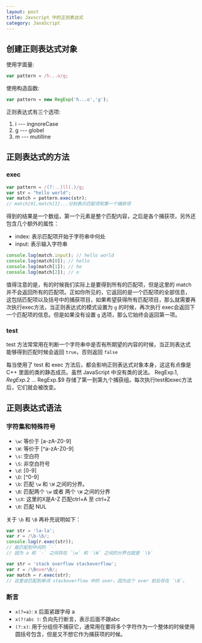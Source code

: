 ```yaml
---
layout: post
title: Javscript 中的正则表达式
category: JavaScript
---
```




## 创建正则表达式对象

使用字面量:

```javascript
var pattern = /h...o/g;
```

使用构造函数:

```javascript
var pattern = new RegExp('h...o','g');
```

正则表达式有三个选项:

1. i  --- ingnoreCase
2. g --- globel
3. m --- mutilline


## 正则表达式的方法

### exec

```javascript
var pattern = /(?:..)ll(.)/g;
var str = "hello world";
var match = pattern.exec(str);
// match[0],match[1]...分别表示匹配项和第一个捕获项
```

得到的结果是一个数组，第一个元素是整个匹配内容，之后是各个捕获项，另外还包含几个额外的属性：

- index: 表示匹配项开始于字符串中何处
- input: 表示输入字符串

```javascript
console.log(match.input); // hello world
console.log(match[0]); // hello
console.log(match[1]); // he
console.log(match[2]); // o
```

值得注意的是，有的时候我们实际上是要得到所有的匹配项，但是这里的 match 并不会返回所有的匹配项。正如你所见的，它返回的是一个匹配项的全部信息，
这包括匹配项以及括号中的捕获项目，如果希望获得所有匹配项目，那么就需要再次执行exec方法，当正则表达式的模式设置为 `g` 的时候，再次执行
exec会返回下一个匹配项的信息。但是如果没有设置 `g` 选项，那么它始终会返回第一项。

### test

test 方法常常用在判断一个字符串中是否有所期望的内容的时候，当正则表达式能够得到匹配时候会返回 `true`，否则返回 `false`

每当使用了 test 和 exec 方法后，都会影响正则表达式对象本身，这这有点像是 C++ 里面的类的静态成员。虽然 JavaScript 中没有类的说法。
RegExp.$1 , RegExp.$2 ... RegExp.$9 存储了第一到第九个捕获组。每次执行test和exec方法后，它们就会被改变。

## 正则表达式语法

### 字符集和特殊符号

+ `\w`: 等价于 [a-zA-Z0-9]
+ `\W`: 等价于 [^a-zA-Z0-9]
+ `\s`: 空白符
+ `\S`: 非空白符号
+ `\d`: [0-9]
+ `\D`: [^0-9]
+ `\b`: 匹配 `\w` 和 `\W` 之间的分界。
+ `\B`: 匹配两个 `\w` 或者 两个 `\W` 之间的分界
+ `\cX`: 这里的X是A-Z 匹配ctrl+A 至 ctrl+Z
+ `\0`: 匹配 NUL

关于 `\b` 和 `\B` 再补充说明如下：

```javascript
var str = 'la-la';
var r = /\b-\b/;
console.log(r.exec(str));
// 能匹配到中间的 `-`
// 因为 a 和 `-` 之间存在 `\w` 和 `\W` 之间的分界也就是 `\b`
```


```javascript
var str = 'stack overflow stackoverflow';
var r = /\Bover\B/;
var match = r.exec(str);
// 这里会匹配到单词 stackoverflow 中的 over，因为这个 over 前后存在 `\B`。
```

### 断言

+ `x(?=a)`: x 后面紧跟字母 a  
+ `x(?!abc )`: 负向先行断言，表示后面不跟abc
+ `(?:x)`: 用于分组但不捕获它，通常用在要将多个字符作为一个整体的时候使用圆括号包含，但是又不想它作为捕获项的时候。
